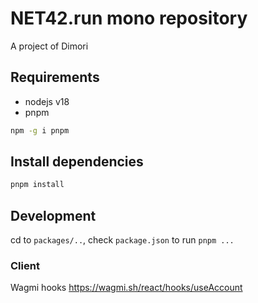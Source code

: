 # NET42.run mono repository

A project of Dimori

## Requirements

- nodejs v18
- pnpm

```bash
npm -g i pnpm
```

## Install dependencies

```bash
pnpm install
```

## Development

cd to `packages/..`, check `package.json` to run `pnpm ...`


### Client

Wagmi hooks https://wagmi.sh/react/hooks/useAccount
